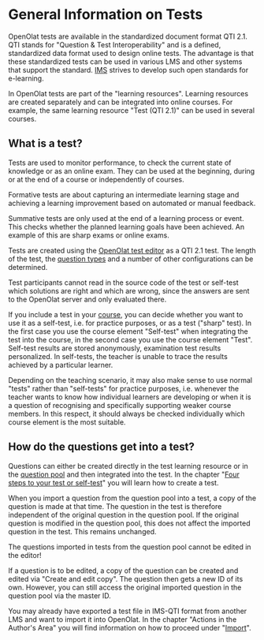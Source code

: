 # General Information on Tests

OpenOlat tests are available in the standardized document format QTI 2.1. QTI stands for "Question & Test Interoperability" and is a defined, standardized data format used to design online tests. The advantage is that these standardized tests can be used in various LMS and other systems that support the standard. [IMS](http://www.imsglobal.org/) strives to develop such open standards for e-learning.

In OpenOlat tests are part of the "learning resources". Learning resources are created separately and can be integrated into online courses. For example, the same learning resource "Test (QTI 2.1)" can be used in several courses.

## What is a test?

Tests are used to monitor performance, to check the current state of knowledge or as an online exam. They can be used at the beginning, during or at the end of a course or independently of courses.

Formative tests are about capturing an intermediate learning stage and achieving a learning improvement based on automated or manual feedback.

Summative tests are only used at the end of a learning process or event. This checks whether the planned learning goals have been achieved. An example of this are sharp exams or online exams.

Tests are created using the [OpenOlat test editor](Test_editor_QTI_2.1.md) as a QTI 2.1 test. The length of the test, the [question
types](Test_question_types.md) and a number of other configurations can be determined.

Test participants cannot read in the source code of the test or self-test which solutions are right and which are wrong, since the answers are sent to the OpenOlat server and only evaluated there.

If you include a test in your [course](Tests_at_course_level.md), you can decide whether you want to use it as a self-test, i.e. for practice purposes, or as a test ("sharp" test). In the first case you use the course element "Self-test" when integrating the test into the course, in the second case you use the course element "Test". Self-test results are stored anonymously, examination test results personalized. In self-tests, the teacher is unable to trace the results achieved by a particular learner.

Depending on the teaching scenario, it may also make sense to use normal "tests" rather than "self-tests" for practice purposes, i.e. whenever the teacher wants to know how individual learners are developing or when it is a question of recognising and specifically supporting weaker course members. In this respect, it should always be checked individually which course element is the most suitable.

## How do the questions get into a test?

Questions can either be created directly in the test learning resource or in the [question pool](../area_modules/Question_Bank.md) and then integrated into the test. In the chapter "[Four steps to your test or self-test](../../manual_how-to/test_creation_procedure/test_creation_procedure.md)" you will learn how to create a test.

When you import a question from the question pool into a test, a copy of the question is made at that time. The question in the test is therefore independent of the original question in the question pool. If the original question is modified in the question pool, this does not affect the imported question in the test. This remains unchanged.

The questions imported in tests from the question pool cannot be edited in the editor!

If a question is to be edited, a copy of the question can be created and edited via "Create and edit copy". The question then gets a new ID of its own. However, you can still access the original imported question in the question pool via the master ID.

You may already have exported a test file in IMS-QTI format from another LMS and want to import it into OpenOlat. In the chapter "Actions in the Author's Area" you will find information on how to proceed under "[Import](../area_modules/authoring_new_course.md#import-learning-resources)".
